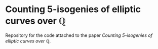 # Counting 5-isogenies of elliptic curves over $\mathbb{Q}$

Repository for the code attached to the paper *Counting 5-isogenies of elliptic curves
over $\mathbb{Q}$*.

